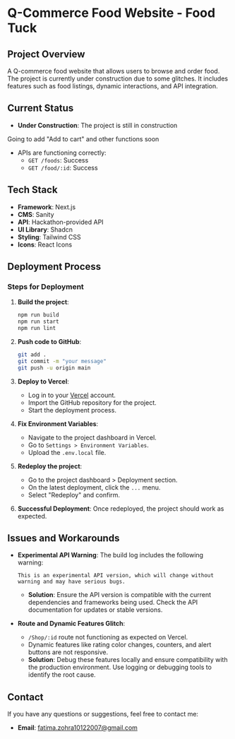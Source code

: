 # Q-Commerce Food Website - Food Tuck

## Project Overview

A Q-commerce food website that allows users to browse and order food. The project is currently under construction due to some glitches. It includes features such as food listings, dynamic interactions, and API integration.

## Current Status

- **Under Construction**: The project is still in construction

Going to add "Add to cart" and other functions soon 
  - APIs are functioning correctly:
    - `GET /foods`: Success
    - `GET /food/:id`: Success

## Tech Stack

- **Framework**: Next.js
- **CMS**: Sanity
- **API**: Hackathon-provided API
- **UI Library**: Shadcn
- **Styling**: Tailwind CSS
- **Icons**: React Icons

## Deployment Process

### Steps for Deployment

1. **Build the project**:

   ```bash
   npm run build
   npm run start
   npm run lint
   ```

2. **Push code to GitHub**:

   ```bash
   git add .
   git commit -m "your message"
   git push -u origin main
   ```

3. **Deploy to Vercel**:

   - Log in to your [Vercel](https://vercel.com/) account.
   - Import the GitHub repository for the project.
   - Start the deployment process.

4. **Fix Environment Variables**:

   - Navigate to the project dashboard in Vercel.
   - Go to `Settings > Environment Variables`.
   - Upload the `.env.local` file.

5. **Redeploy the project**:

   - Go to the project dashboard > Deployment section.
   - On the latest deployment, click the `...` menu.
   - Select "Redeploy" and confirm.

6. **Successful Deployment**: Once redeployed, the project should work as expected.

## Issues and Workarounds

- **Experimental API Warning**:
  The build log includes the following warning:

  ```
  This is an experimental API version, which will change without warning and may have serious bugs.
  ```

  - **Solution**: Ensure the API version is compatible with the current dependencies and frameworks being used. Check the API documentation for updates or stable versions.

- **Route and Dynamic Features Glitch**:

  - `/Shop/:id` route not functioning as expected on Vercel.
  - Dynamic features like rating color changes, counters, and alert buttons are not responsive.
  - **Solution**: Debug these features locally and ensure compatibility with the production environment. Use logging or debugging tools to identify the root cause.

## Contact

If you have any questions or suggestions, feel free to contact me:

- **Email**: [fatima.zohra10122007@gmail.com](mailto\:fatima.zohra10122007@gmail.com)


